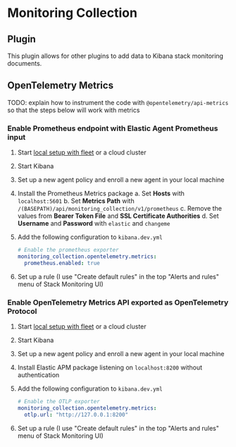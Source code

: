 # Monitoring Collection

## Plugin

This plugin allows for other plugins to add data to Kibana stack monitoring documents.

## OpenTelemetry Metrics

TODO: explain how to instrument the code with `@opentelemetry/api-metrics` so that the steps below will work with metrics

### Enable Prometheus endpoint with Elastic Agent Prometheus input

1. Start [local setup with fleet](../fleet/README.md#running-fleet-server-locally-in-a-container) or a cloud cluster
2. Start Kibana
3. Set up a new agent policy and enroll a new agent in your local machine
4. Install the Prometheus Metrics package
  a. Set **Hosts** with `localhost:5601`
  b. Set **Metrics Path** with `/(BASEPATH)/api/monitoring_collection/v1/prometheus`
  c. Remove the values from **Bearer Token File** and **SSL Certificate Authorities**
  d. Set **Username** and **Password** with `elastic` and `changeme`
5. Add the following configuration to `kibana.dev.yml`

    ```yml
    # Enable the prometheus exporter
    monitoring_collection.opentelemetry.metrics:
      prometheus.enabled: true

    ```

6. Set up a rule (I use "Create default rules" in the top "Alerts and rules" menu of Stack Monitoring UI)

### Enable OpenTelemetry Metrics API exported as OpenTelemetry Protocol

1. Start [local setup with fleet](../fleet/README.md#running-fleet-server-locally-in-a-container) or a cloud cluster
2. Start Kibana
3. Set up a new agent policy and enroll a new agent in your local machine
4. Install Elastic APM package listening on `localhost:8200` without authentication
5. Add the following configuration to `kibana.dev.yml`

    ```yml
    # Enable the OTLP exporter
    monitoring_collection.opentelemetry.metrics:
      otlp.url: "http://127.0.0.1:8200"
    ```

6. Set up a rule (I use "Create default rules" in the top "Alerts and rules" menu of Stack Monitoring UI)
